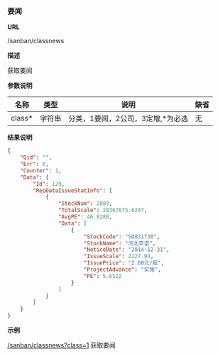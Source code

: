
### 要闻 

**URL**

/sanban/classnews

**描述**

获取要闻

**参数说明**

|名称|类型|说明|缺省|
| -------- | -------- | -------- | -------- |
|class\*|字符串|分类，1要闻，2公司，3定增,\*为必选|无|


**结果说明**

```json
{
    "Qid": "",
    "Err": 0,
    "Counter": 1,
    "Data": {
        "Id": 129,
        "RepDataIssueStatInfo": [
            {
                "StockNum": 2889,
                "TotalScale": 28367075.6247,
                "AvgPE": 46.8288,
                "Data": [
                    {
                        "StockCode": "SO831730",
                        "StockName": "河北亚诺",
                        "NoticeDate": "2014-12-31",
                        "IssueScale": 2227.94,
                        "IssuePrice": "2.60元/股",
                        "ProjectAdvance": "实施",
                        "PE": 5.6522
                    }
                ]
		    }
		]
	}
}					
```

**示例**

[/sanban/classnews?class=1]($APIHOST$/sanban/classnews?class=1)
获取要闻 

